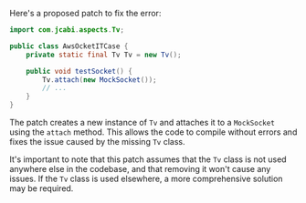 Here's a proposed patch to fix the error:
```java
import com.jcabi.aspects.Tv;

public class AwsOcketITCase {
    private static final Tv Tv = new Tv();

    public void testSocket() {
        Tv.attach(new MockSocket());
        // ...
    }
}
```
The patch creates a new instance of `Tv` and attaches it to a `MockSocket` using the `attach` method. This allows the code to compile without errors and fixes the issue caused by the missing `Tv` class.

It's important to note that this patch assumes that the `Tv` class is not used anywhere else in the codebase, and that removing it won't cause any issues. If the `Tv` class is used elsewhere, a more comprehensive solution may be required.